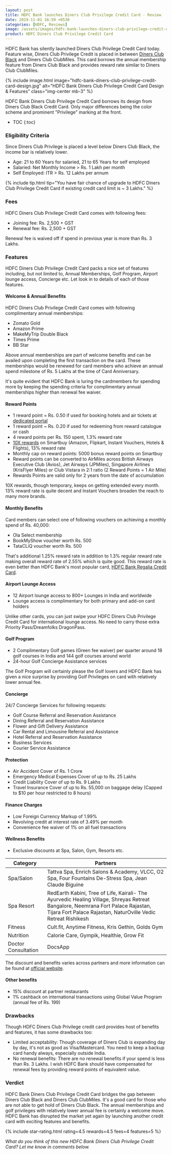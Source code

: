 ```yaml
---
layout: post
title: HDFC Bank launches Diners Club Privilege Credit Card - Review
date: 2019-11-01 16:59 +0530
categories: [HDFC, Reviews]
image: /assets/images/hdfc-bank-launches-diners-club-privilege-credit-card.jpg
product: HDFC Diners Club Privilege Credit Card
---
```


HDFC Bank has silently launched Diners Club Privilege Credit Card today. Feature wise, Diners Club Privilege Credit is placed in between [Diners Club Black](/hdfc-diners-club-black-credit-card-review/) and Diners Club ClubMiles. This card borrows the annual membership feature from Diners Club Black and provides reward rate similar to Diners Club ClubMiles.

{% include image.html image="hdfc-bank-diners-club-privilege-credit-card-design.jpg" alt="HDFC Bank Diners Club Privilege Credit Card Design & Features" class="img-center mb-3" %}

HDFC Bank Diners Club Privilege Credit Card borrows its design from Diners Club Black Credit Card. Only major differences being the color scheme and prominent "Privilege" marking at the front.

* TOC
{:toc}

### Eligibility Criteria

Since Diners Club Privilege is placed a level below Diners Club Black, the income bar is relatively lower.

- Age: 21 to 60 Years for salaried, 21 to 65 Years for self employed
- Salaried: Net Monthly Income > Rs. 1 Lakh per month
- Self Employed: ITR > Rs. 12 Lakhs per annum

{% include tip.html tip="You have fair chance of upgrade to HDFC Diners Club Privilege Credit Card if existing credit card limit is ~ 3 Lakhs." %}

### Fees

HDFC Diners Club Privilege Credit Card comes with following fees:

- Joining fee: Rs. 2,500 + GST
- Renewal fee: Rs. 2,500 + GST

Renewal fee is waived off if spend in previous year is more than Rs. 3 Lakhs.

### Features

HDFC Diners Club Privilege Credit Card packs a nice set of features including, but not limited to, Annual Memberships, Golf Program, Airport lounge access, Concierge etc. Let look in to details of each of those features.

#### Welcome & Annual Benefits

HDFC Diners Club Privilege Credit Card comes with following complimentary annual memberships:

- Zomato Gold
- Amazon Prime
- MakeMyTrip Double Black
- Times Prime
- BB Star

Above annual memberships are part of welcome benefits and can be availed upon completing the first transaction on the card. These memberships would be renewed for card members who achieve an annual spend milestone of Rs. 5 Lakhs at the time of Card Anniversary.

It's quite evident that HDFC Bank is luring the cardmembers for spending more by keeping the spending criteria for complimentary annual memberships higher than renewal fee waiver.

#### Reward Points

- 1 reward point = Rs. 0.50 if used for booking hotels and air tickets at [dedicated portal](https://offers.smartbuy.hdfcbank.com/diners)
- 1 reward point ~ Rs. 0.20 if used for redeeming from reward catalogue or cash
- 4 reward points per Rs. 150 spent, 1.3% reward rate
- [10X rewards](/hdfc-bank-credit-card-10x-rewards-september-2019-update/) on Smartbuy (Amazon, Flipkart, Instant Vouchers, Hotels & Flights), 13% reward rate
- Monthly cap on reward points: 5000 bonus reward points on Smartbuy
- Reward points can be converted to AirMiles across British Airways Executive Club (Avios), Jet Airways (JPMiles), Singapore Airlines (KrisFlyer Miles) or Club Vistara in 2:1 ratio (2 Reward Points = 1 Air Mile)
- Rewards Points are valid only for 2 years from the date of accumulation

10X rewards, though temporary, keeps on getting extended every month. 13% reward rate is quite decent and Instant Vouchers broaden the reach to many more brands.

#### Monthly Benefits

Card members can select one of following vouchers on achieving a monthly spend of Rs. 40,000:

- Ola Select membership
- BookMyShow voucher worth Rs. 500
- TataCLiQ voucher worth Rs. 500

That's additional 1.25% reward rate in addition to 1.3% regular reward rate making overall reward rate of 2.55% which is quite good. This reward rate is even better than HDFC Bank's most popular card, [HDFC Bank Regalia Credit Card](/hdfc-bank-regalia-credit-card-review/).

#### Airport Lounge Access

- 12 Airport lounge access to 800+ Lounges in India and worldwide
- Lounge access is complimentary for both primary and add-on card holders

Unlike other cards, you can just swipe your HDFC Diners Club Privilege Credit Card for international lounge access. No need to carry those extra Priority Pass/Dreamfolks DragonPass.

#### Golf Program

- 2 Complimentary Golf games (Green fee waiver) per quarter around 18 golf courses in India and 144 golf courses around world
- 24-hour Golf Concierge Assistance services

The Golf Program will certainly please the Golf lovers and HDFC Bank has given a nice surprise by providing Golf Privileges on card with relatively lower annual fee.

#### Concierge

24/7 Concierge Services for following requests:

- Golf Course Referral and Reservation Assistance
- Dining Referral and Reservation Assistance
- Flower and Gift Delivery Assistance
- Car Rental and Limousine Referral and Assistance
- Hotel Referral and Reservation Assistance
- Business Services
- Courier Service Assistance

#### Protection

- Air Accident Cover of Rs. 1 Crore
- Emergency Medical Expenses Cover of up to Rs. 25 Lakhs
- Credit Liability Cover of up to Rs. 9 Lakhs
- Travel Insurance Cover of up to Rs. 55,000 on baggage delay (Capped to \$10 per hour restricted to 8 hours)

#### Finance Charges

- Low Foreign Currency Markup of 1.99%
- Revolving credit at interest rate of 3.49% per month
- Convenience fee waiver of 1% on all fuel transactions

#### Wellness Benefits

- Exclusive discounts at Spa, Salon, Gym, Resorts etc.

<table class="table">
  <thead class="thead-dark">
  <tr>
    <th scope="col"> Category</th>
  	<th scope="col"> Partners</th>
  </tr>
  </thead>
  <tbody>
  <tr>
    <td> Spa/Salon </td>
  	<td> Tattva Spa, Enrich Salons & Academy, VLCC, O2 Spa, Four Fountains De-Stress Spa, Jean Claude Biguine </td>
  </tr>
    <tr>
    <td> Spa Resort </td>
  	<td> RedEarth Kabini, Tree of Life, Kairali- The Ayurvedic Healing Village, Shreyas Retreat Bangalore, Neemrana Fort Palace Rajastan, Tijara Fort Palace Rajastan, NaturOville Vedic Retreat Rishikesh </td>
  </tr>
  <tr>
    <td> Fitness </td>
  	<td> Cult.fit, Anytime Fitness, Kris Gethin, Golds Gym </td>
  </tr>
  <tr>
    <td> Nutrition </td>
  	<td> Calorie Care, Gympik, Healthie, Grow Fit </td>
  </tr>
  <tr>
    <td> Doctor Consultation </td>
  	<td> DocsApp </td>
  </tr>
  </tbody>
</table>

The discount and benefits varies across partners and more information can be found at <a href="https://hdfcbankdinersclubwellness.poshvine.com/" target="_blank" rel="noopener">official website</a>.

#### Other benefits

- 15% discount at partner restaurants
- 1% cashback on international transactions using Global Value Program (annual fee of Rs. 199)

### Drawbacks

Though HDFC Diners Club Privilege credit card provides host of benefits and features, it has some drawbacks too:

- Limited acceptability: Though coverage of Diners Club is expanding day by day, it's not as good as Visa/Mastercard. You need to keep a backup card handy always, especially outside India.
- No renewal benefits: There are no renewal benefits if your spend is less than Rs. 3 Lakhs. I wish HDFC Bank should have compensated for renewal fees by providing reward points of equivalent value.

### Verdict

HDFC Bank Diners Club Privilege Credit Card bridges the gap between Diners Club Black and Diners Club ClubMiles. It's a good card for those who are not able to get hold of Diners Club Black. The annual memberships and golf privileges with relatively lower annual fee is certainly a welcome move. HDFC Bank has disrupted the market yet again by launching another credit card with exciting features and benefits.

{% include star-rating.html rating=4.5 rewards=4.5 fees=4 features=5 %}

_What do you think of this new HDFC Bank Diners Club Privilege Credit Card? Let me know in comments below._
